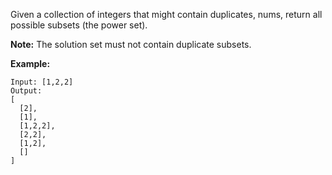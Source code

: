 Given a collection of integers that might contain duplicates, nums, return all possible subsets (the power set).

**Note:** The solution set must not contain duplicate subsets.

**Example:**
```
Input: [1,2,2]
Output:
[
  [2],
  [1],
  [1,2,2],
  [2,2],
  [1,2],
  []
]
```